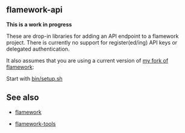 flamework-api
--

**This is a work in progress**

These are drop-in libraries for adding an API endpoint to a flamework
project. There is currently no support for register(ed/ing) API keys or
delegated authentication.

It also assumes that you are using a current version of [my fork of flamework](https://github.com/straup/flamework):

Start with [bin/setup.sh](https://github.com/straup/flamework-api/tree/master/bin/setup.sh)

See also
--

* [flamework](https://github.com/straup/flamework)

* [flamework-tools](https://github.com/straup/flamework)


